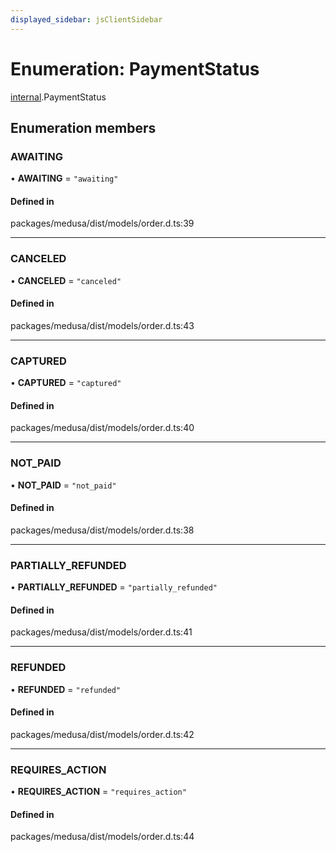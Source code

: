 ```yaml
---
displayed_sidebar: jsClientSidebar
---
```


# Enumeration: PaymentStatus

[internal](../modules/internal.md).PaymentStatus

## Enumeration members

### AWAITING

• **AWAITING** = `"awaiting"`

#### Defined in

packages/medusa/dist/models/order.d.ts:39

___

### CANCELED

• **CANCELED** = `"canceled"`

#### Defined in

packages/medusa/dist/models/order.d.ts:43

___

### CAPTURED

• **CAPTURED** = `"captured"`

#### Defined in

packages/medusa/dist/models/order.d.ts:40

___

### NOT\_PAID

• **NOT\_PAID** = `"not_paid"`

#### Defined in

packages/medusa/dist/models/order.d.ts:38

___

### PARTIALLY\_REFUNDED

• **PARTIALLY\_REFUNDED** = `"partially_refunded"`

#### Defined in

packages/medusa/dist/models/order.d.ts:41

___

### REFUNDED

• **REFUNDED** = `"refunded"`

#### Defined in

packages/medusa/dist/models/order.d.ts:42

___

### REQUIRES\_ACTION

• **REQUIRES\_ACTION** = `"requires_action"`

#### Defined in

packages/medusa/dist/models/order.d.ts:44
